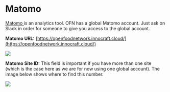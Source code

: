 # Matomo

[Matomo ](https://matomo.org/)is an analytics tool. OFN has a global Matomo account. Just ask on Slack in order for someone to give you access to the global account.

**Matomo URL:** [https://openfoodnetwork.innocraft.cloud/](https://openfoodnetwork.innocraft.cloud/)

![](https://lh3.googleusercontent.com/6bjEcbbchquGwD9VEaCGGxKpV2LbMNnjlSE1CVfAkUeff6x233WcSy0mIf-yESx7y6iV0mUbdXRDzutelvGnytRQAFshJbBKN5lIHS7ZgwAiYbPI2v336rYblj7tSzaOOh3j11xt)

**Matomo Site ID:** This field is important if you have more than one site \(which is the case here as we are for now using one global account\). The image below shows where to find this number.

![](https://lh6.googleusercontent.com/mKWjaq9Z4Rr3UOPD3CTA2IQYt4KJWo4QcoloG1h5UOR4uCKUcLzhWeqjKTKTeEm7YO9D7d_3VxA0IPA53aw4sj0ZQZvEmnvWxY-D0o68culnfurAmfgma7BqqyMGQjcfE0Zs-Qsd)

